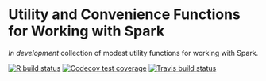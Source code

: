 Utility and Convenience Functions for Working with Spark
================

*In development* collection of modest utility functions for working with
Spark.

<!-- badges: start -->

[![R build
status](https://github.com/konradzdeb/sparklyrExtras/workflows/R-CMD-check/badge.svg)](https://github.com/konradzdeb/sparklyrExtras/actions)
[![Codecov test
coverage](https://codecov.io/gh/konradzdeb/sparklyrExtras/branch/master/graph/badge.svg)](https://codecov.io/gh/konradzdeb/sparklyrExtras?branch=master)
[![Travis build
status](https://travis-ci.com/konradzdeb/sparklyrExtras.svg?branch=master)](https://travis-ci.com/konradzdeb/sparklyrExtras)
<!-- badges: end -->
